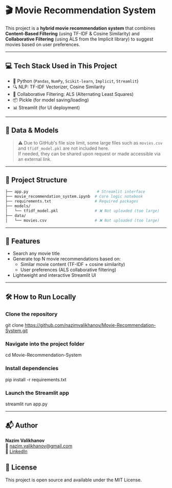 # 🎬 Movie Recommendation System

This project is a **hybrid movie recommendation system** that combines  
**Content-Based Filtering** (using TF-IDF & Cosine Similarity) and  
**Collaborative Filtering** (using ALS from the Implicit library) to suggest movies based on user preferences.

---

## 💻 Tech Stack Used in This Project

- 🐍 Python (`Pandas`, `NumPy`, `Scikit-learn`, `Implicit`, `Streamlit`)
- 🔍 NLP: TF-IDF Vectorizer, Cosine Similarity
- 🧠 Collaborative Filtering: ALS (Alternating Least Squares)
- 📦 Pickle (for model saving/loading)
- 📊 Streamlit (for UI deployment)

---

## 📁 Data & Models

> ⚠️ Due to GitHub's file size limit, some large files such as `movies.csv` and `tfidf_model.pkl` are not included here.  
> If needed, they can be shared upon request or made accessible via an external link.

---

## 🚀 Project Structure

```bash
├── app.py                              # Streamlit interface
├── movie_recommendation_system.ipynb  # Core logic notebook
├── requirements.txt                   # Required packages
├── models/
│   └── tfidf_model.pkl                # ❌ Not uploaded (too large)
├── data/
│   └── movies.csv                     # ❌ Not uploaded (too large)
```

---

## 📌 Features

- Search any movie title
- Generate top N movie recommendations based on:
   - Similar movie content (TF-IDF + cosine similarity)
   - User preferences (ALS collaborative filtering)
- Lightweight and interactive Streamlit UI

---

## 🛠️ How to Run Locally

### Clone the repository
git clone https://github.com/nazimvalikhanov/Movie-Recommendation-System.git

### Navigate into the project folder
cd Movie-Recommendation-System

### Install dependencies
pip install -r requirements.txt

### Launch the Streamlit app
streamlit run app.py

---

## 📬 Author

**Nazim Valikhanov**  
📧 nazim.valikhanov@gmail.com  
🔗 [LinkedIn](https://linkedin.com/in/nazim-valikhanov)

## 📄 License
This project is open source and available under the MIT License.
